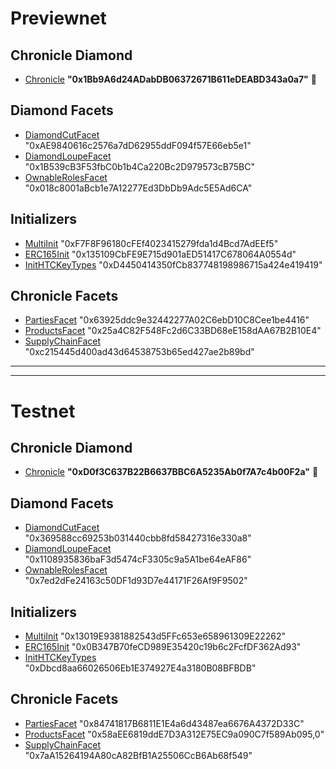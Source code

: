 # Previewnet

## Chronicle Diamond
- [Chronicle](https://hashscan.io/previewnet/contract/0.0.31734) **"0x1Bb9A6d24ADabDB06372671B611eDEABD343a0a7"** 💎

## Diamond Facets
- [DiamondCutFacet](https://hashscan.io/previewnet/contract/0.0.31452) "0xAE9840616c2576a7dD62955ddF094f57E66eb5e1"
- [DiamondLoupeFacet](https://hashscan.io/previewnet/contract/0.0.31479) "0x1B539cB3F53fbC0b1b4Ca220Bc2D979573cB75BC"
- [OwnableRolesFacet](https://hashscan.io/previewnet/contract/0.0.31480) "0x018c8001aBcb1e7A12277Ed3DbDb9Adc5E5Ad6CA"

## Initializers
- [MultiInit](https://hashscan.io/previewnet/contract/0.0.31489) "0xF7F8F96180cFEf4023415279fda1d4Bcd7AdEEf5"
- [ERC165Init](https://hashscan.io/previewnet/contract/0.0.31490) "0x135109CbFE9E715d901aED51417C678064A0554d"
- [InitHTCKeyTypes](https://hashscan.io/previewnet/contract/0.0.31491) "0xD4450414350fCb837748198986715a424e419419"

## Chronicle Facets
- [PartiesFacet](https://hashscan.io/previewnet/contract/0.0.33556) "0x63925ddc9e32442277A02C6ebD10C8Cee1be4416"
- [ProductsFacet](https://hashscan.io/previewnet/contract/0.0.33802) "0x25a4C82F548Fc2d6C33BD68eE158dAA67B2B10E4"
- [SupplyChainFacet](https://hashscan.io/previewnet/contract/0.0.33558) "0xc215445d400ad43d64538753b65ed427ae2b89bd"

---
---

# Testnet

## Chronicle Diamond
- [Chronicle](https://hashscan.io/testnet/contract/0.0.6521126) **"0xD0f3C637B22B6637BBC6A5235Ab0f7A7c4b00F2a"** 💎
## Diamond Facets
- [DiamondCutFacet](https://hashscan.io/testnet/contract/0.0.6520687) "0x369588cc69253b031440cbb8fd58427316e330a8"
- [DiamondLoupeFacet](https://hashscan.io/testnet/contract/0.0.6520707) "0x1108935836baF3d5474cF3305c9a5A1be64eAF86"
- [OwnableRolesFacet](https://hashscan.io/testnet/contract/0.0.6520729) "0x7ed2dFe24163c50DF1d93D7e44171F26Af9F9502"

## Initializers
- [MultiInit](https://hashscan.io/testnet/contract/0.0.6520769) "0x13019E9381882543d5FFc653e658961309E22262"
- [ERC165Init](https://hashscan.io/testnet/contract/0.0.6520794) "0x0B347B70feCD989E35420c19b6c2FcfDF362Ad93"
- [InitHTCKeyTypes](https://hashscan.io/testnet/contract/0.0.6520804) "0xDbcd8aa66026506Eb1E374927E4a3180B08BFBDB"

## Chronicle Facets
- [PartiesFacet](https://hashscan.io/testnet/contract/0.0.6533282) "0x84741817B6811E1E4a6d43487ea6676A4372D33C"
- [ProductsFacet](https://hashscan.io/testnet/contract/0.0.6533287) "0x58aEE6819ddE7D3A312E75EC9a090C7f589Ab095,0"
- [SupplyChainFacet](https://hashscan.io/testnet/contract/0.0.6533300) "0x7aA15264194A80cA82BfB1A25506CcB6Ab68f549"